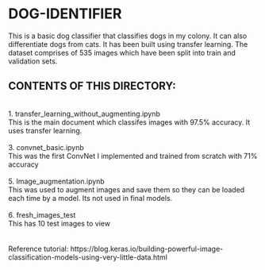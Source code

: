 # DOG-IDENTIFIER

This is a basic dog classifier that classifies dogs in my colony. It can also differentiate dogs from cats. It has been built using transfer learning. The dataset comprises of 535 images which have been split into train and validation sets. 

## CONTENTS OF THIS DIRECTORY:
<br>
 1. transfer_learning_without_augmenting.ipynb
 <br>
<tr>This is the main document which classifes images with 97.5% accuracy. It uses transfer learning.
 <br>
 <br>
 3. convnet_basic.ipynb 
 <br>
<tr>This was the first ConvNet I implemented and trained from scratch with 71% accuracy
 <br>
 <br>
 5. Image_augmentation.ipynb
 <br>
<tr>This was used to augment images and save them so they can be loaded each time by a model. Its not used in final models.
 <br>
  <br>
 6. fresh_images_test
 <br>
<tr>This has 10 test images to view
<br>
<br>
 <br>
Reference tutorial:
https://blog.keras.io/building-powerful-image-classification-models-using-very-little-data.html
